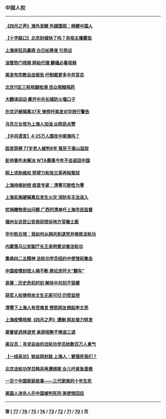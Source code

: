 ### 中国人权
---
#### [《四月之声》海外发酵 外媒围观：唤醒中国人](../../pages/ncid278/n13720982.md?04270845) 
#### [【十字路口】北京封城快了吗？央视主播露馅](../../pages/ncid278/n13721080.md?04270845) 
#### [上海突狂风暴雨 白日如黑夜 引热议](../../pages/ncid278/n13720618.md?04270845) 
#### [油管热门视频 网站代理 翻墙必看视频](http://209.222.30.114:81/youtube.html?04270845)
#### [美发布宗教自由报告 吁制裁更多中共官员](../../pages/ncid278/n13720670.md?04270845) 
#### [北京11区三轮核酸检测 民众囤粮囤药](../../pages/ncid278/n13720207.md?04270845) 
#### [大翻译运动 撕开中共长城防火墙口子](../../pages/ncid278/n13720365.md?04270845) 
#### [在京沪被隔离37天 律师吁美发对华旅行警告](../../pages/ncid278/n13720436.md?04270845) 
#### [乌克兰女孩为上海人加油 众网民点赞](../../pages/ncid278/n13720169.md?04270845) 
#### [【中共谎言】4·25万人围攻中南海吗？](../../pages/ncid278/n13719995.md?04270845) 
#### [因言获罪 77岁老人被判8年 冤死于唐山监狱](../../pages/ncid278/n13718512.md?04270845) 
#### [彭帅事件未解决 WTA赛事今年不会返回中国](../../pages/ncid278/n13720023.md?04270845) 
#### [网上求助维权 邢望力和张兰英再陷冤狱](../../pages/ncid278/n13719865.md?04270845) 
#### [上海持续封控 疫苗专家：清零可能性为零](../../pages/ncid278/n13719508.md?04270845) 
#### [上海实施硬隔离后发生火灾 消防车无法进入](../../pages/ncid278/n13719674.md?04270845) 
#### [忧捐赠物资出问题 广西列清单吁上海市民监督](../../pages/ncid278/n13719434.md?04270845) 
#### [福州女访民公安局前控诉地方官像土匪](../../pages/ncid278/n13719055.md?04270845) 
#### [华尔街白领：我如何从拥共到退党并修炼法轮功](../../pages/ncid278/n13719513.md?04270845) 
#### [内蒙落马公安副厅长王来明曾迫害法轮功](../../pages/ncid278/n13717744.md?04270845) 
#### [秉承四二五精神 法轮功学员纽约中使馆前集会](../../pages/ncid278/n13719075.md?04270845) 
#### [中国疫情封控人祸不断 舆论连环大“翻车”](../../pages/ncid278/n13718897.md?04270845) 
#### [易蓉：历史危机时刻  解体中共刻不容缓](../../pages/ncid278/n13718738.md?04270845) 
#### [获奖人权律师余文生无家可归 仍受监控](../../pages/ncid278/n13718651.md?04270845) 
#### [清零下上海人有苦难言 愤怒网友想起李文亮](../../pages/ncid278/n13718537.md?04270845) 
#### [上海疫情视频《四月之声》遭删 网友接力转发](../../pages/ncid278/n13718184.md?04270845) 
#### [基督徒选择退党  亲朋相聚不惧谈三退](../../pages/ncid278/n13718257.md?04270845) 
#### [美议员：寻求自由的法轮功学员给数百万人勇气](../../pages/ncid278/n13717969.md?04270845) 
#### [【一线采访】铁丝网封路 上海人：要饿死我们？](../../pages/ncid278/n13717893.md?04270845) 
#### [北京法轮功学员韩非再遭绑架 女儿吁紧急营救](../../pages/ncid278/n13717927.md?04270845) 
#### [一百个中国家庭故事——三代家族的十年生死](../../pages/ncid278/n13716313.md?04270845) 
#### [美国人涉杀人在中国被判死刑 美使馆回应](../../pages/ncid278/n13717836.md?04270845) 

---
#### 第 [ [77](./77.md?04270845) / [76](./76.md?04270845) / [75](./75.md?04270845) / [74](./74.md?04270845) / [73](./73.md?04270845) / [72](./72.md?04270845) / [71](./71.md?04270845) / [70](./70.md?04270845) ] 页

